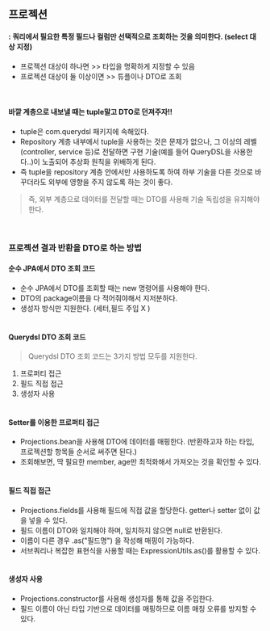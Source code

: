 ## 프로젝션 
#### : 쿼리에서 필요한 특정 필드나 컬럼만 선택적으로 조회하는 것을 의미한다. (select 대상 지정)

- 프로젝션 대상이 하나면 >> 타입을 명확하게 지정할 수 있음
- 프로젝션 대상이 둘 이상이면 >> 튜플이나 DTO로 조회 

<br/>

#### 바깥 계층으로 내보낼 때는 tuple말고 DTO로 던져주자!!
- tuple은 com.querydsl 패키지에 속해있다.
- Repository 계층 내부에서 tuple을 사용하는 것은 문제가 없으나, 그 이상의 레벨 (controller, service 등)로 전달하면 구현 기술(예를 들어 QueryDSL을 사용한다..)이 노출되어 추상화 원칙을 위배하게 된다.
- 즉 tuple을 repository 계층 안에서만 사용하도록 하여 하부 기술을 다른 것으로 바꾸더라도 외부에 영향을 주지 않도록 하는 것이 좋다.
>즉, 외부 계층으로 데이터를 전달할 때는 DTO를 사용해 기술 독립성을 유지해야 한다.

<br/>

### 프로젝션 결과 반환을 DTO로 하는 방법

#### 순수 JPA에서 DTO 조회 코드
- 순수 JPA에서 DTO를 조회할 때는 new 명령어를 사용해야 한다.
- DTO의 package이름을 다 적어줘야해서 지저분하다.
- 생성자 방식만 지원한다. (세터,필드 주입 X ) <br/>
  <br/>

#### Querydsl DTO 조회 코드
> Querydsl DTO 조회 코드는 3가지 방법 모두를 지원한다.
1. 프로퍼티 접근
2. 필드 직접 접근
3. 생성자 사용 
   <br> <br>

#### Setter를 이용한 프로퍼티 접근
- Projections.bean을 사용해 DTO에 데이터를 매핑한다. (반환하고자 하는 타입, 프로젝션할 항목들 순서로 써주면 된다.)
- 조회해보면, 딱 필요한 member, age만 최적화해서 가져오는 것을 확인할 수 있다.
  <br> <br>

#### 필드 직접 접근
- Projections.fields를 사용해 필드에 직접 값을 할당한다. getter나 setter 없이 값을 넣을 수 있다.
- 필드 이름이 DTO와 일치해야 하며, 일치하지 않으면 null로 반환된다. 
- 이름이 다른 경우 .as("필드명") 을 작성해 매핑이 가능하다.
- 서브쿼리나 복잡한 표현식을 사용할 때는 ExpressionUtils.as()를 활용할 수 있다.
<br><br>

#### 생성자 사용
- Projections.constructor를 사용해 생성자를 통해 값을 주입한다.
- 필드 이름이 아닌 타입 기반으로 데이터를 매핑하므로 이름 매칭 오류를 방지할 수 있다.